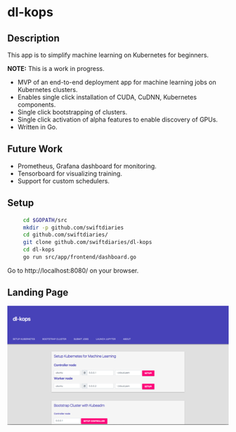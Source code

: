 dl-kops
=======

Description
-----------

This app is to simplify machine learning on Kubernetes for beginners.

**NOTE:** This is a work in progress. 

* MVP of an end-to-end deployment app for machine learning jobs on Kubernetes clusters.
* Enables single click installation of CUDA, CuDNN, Kubernetes components.
* Single click bootstrapping of clusters.
* Single click activation of alpha features to enable discovery of GPUs.
* Written in Go.


Future Work
-----------
* Prometheus, Grafana dashboard for monitoring.
* Tensorboard for visualizing training.
* Support for custom schedulers.


Setup
-----
```bash
     cd $GOPATH/src
     mkdir -p github.com/swiftdiaries
     cd github.com/swiftdiaries/
     git clone github.com/swiftdiaries/dl-kops
     cd dl-kops
     go run src/app/frontend/dashboard.go
``` 

Go to http://localhost:8080/ on your browser.


Landing Page
------------
![Landing Page](landingpage.png) <br>     
